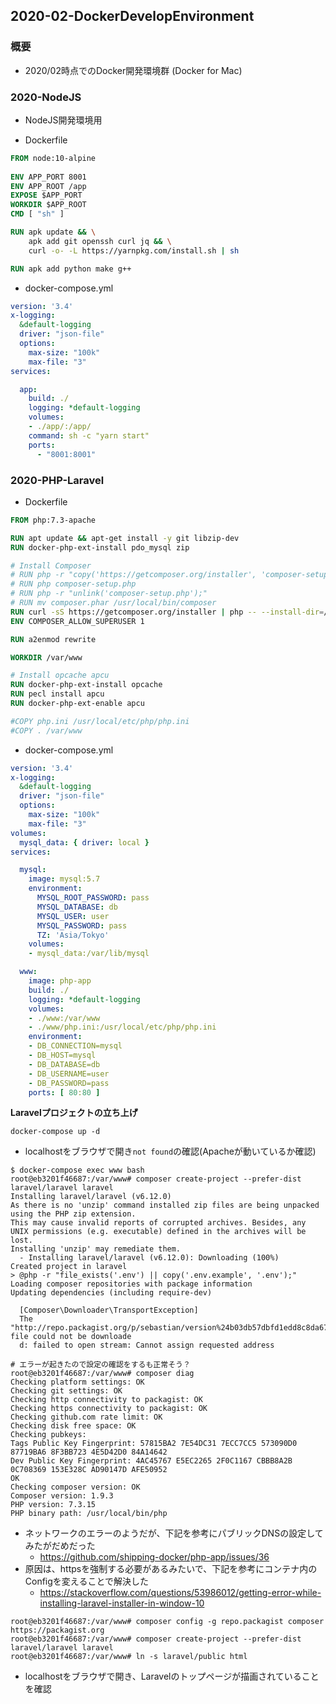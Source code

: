 ## 2020-02-DockerDevelopEnvironment

### 概要

- 2020/02時点でのDocker開発環境群 (Docker for Mac)

### 2020-NodeJS

- NodeJS開発環境用

- Dockerfile

```Dockerfile
FROM node:10-alpine
  
ENV APP_PORT 8001
ENV APP_ROOT /app
EXPOSE $APP_PORT
WORKDIR $APP_ROOT
CMD [ "sh" ]

RUN apk update && \
    apk add git openssh curl jq && \
    curl -o- -L https://yarnpkg.com/install.sh | sh

RUN apk add python make g++
```

- docker-compose.yml

```yaml:docker-compose.yml
version: '3.4'
x-logging:
  &default-logging
  driver: "json-file"
  options:
    max-size: "100k"
    max-file: "3"
services:

  app:
    build: ./
    logging: *default-logging
    volumes:
    - ./app/:/app/
    command: sh -c "yarn start"
    ports: 
      - "8001:8001"
```

### 2020-PHP-Laravel

- Dockerfile
```Dockerfile
FROM php:7.3-apache

RUN apt update && apt-get install -y git libzip-dev
RUN docker-php-ext-install pdo_mysql zip

# Install Composer
# RUN php -r "copy('https://getcomposer.org/installer', 'composer-setup.php');"
# RUN php composer-setup.php
# RUN php -r "unlink('composer-setup.php');"
# RUN mv composer.phar /usr/local/bin/composer
RUN curl -sS https://getcomposer.org/installer | php -- --install-dir=/usr/local/bin --filename=composer
ENV COMPOSER_ALLOW_SUPERUSER 1

RUN a2enmod rewrite

WORKDIR /var/www

# Install opcache apcu
RUN docker-php-ext-install opcache
RUN pecl install apcu
RUN docker-php-ext-enable apcu

#COPY php.ini /usr/local/etc/php/php.ini
#COPY . /var/www
```

- docker-compose.yml
```yaml:docker-compose.yml
version: '3.4'
x-logging:
  &default-logging
  driver: "json-file"
  options:
    max-size: "100k"
    max-file: "3"
volumes:
  mysql_data: { driver: local }
services:

  mysql:
    image: mysql:5.7
    environment:
      MYSQL_ROOT_PASSWORD: pass
      MYSQL_DATABASE: db
      MYSQL_USER: user
      MYSQL_PASSWORD: pass
      TZ: 'Asia/Tokyo'
    volumes:
    - mysql_data:/var/lib/mysql

  www:
    image: php-app
    build: ./
    logging: *default-logging
    volumes:
    - ./www:/var/www
    - ./www/php.ini:/usr/local/etc/php/php.ini
    environment:
    - DB_CONNECTION=mysql
    - DB_HOST=mysql
    - DB_DATABASE=db
    - DB_USERNAME=user
    - DB_PASSWORD=pass
    ports: [ 80:80 ]
```

**Laravelプロジェクトの立ち上げ**

```sh:
docker-compose up -d
```
- localhostをブラウザで開き`not found`の確認(Apacheが動いているか確認)

```sh:
$ docker-compose exec www bash
root@eb3201f46687:/var/www# composer create-project --prefer-dist laravel/laravel laravel
Installing laravel/laravel (v6.12.0)
As there is no 'unzip' command installed zip files are being unpacked using the PHP zip extension.
This may cause invalid reports of corrupted archives. Besides, any UNIX permissions (e.g. executable) defined in the archives will be lost.
Installing 'unzip' may remediate them.
  - Installing laravel/laravel (v6.12.0): Downloading (100%)         
Created project in laravel
> @php -r "file_exists('.env') || copy('.env.example', '.env');"
Loading composer repositories with package information
Updating dependencies (including require-dev)
                                                                                                                                     
  [Composer\Downloader\TransportException]                                                                                                                 
  The "http://repo.packagist.org/p/sebastian/version%24b03db57dbfd1edd8c8da676b1c55d30da12dabd410c11d18bc0235a7faa43fc3.json" file could not be downloade  
  d: failed to open stream: Cannot assign requested address  

# エラーが起きたので設定の確認をするも正常そう？
root@eb3201f46687:/var/www# composer diag
Checking platform settings: OK
Checking git settings: OK
Checking http connectivity to packagist: OK
Checking https connectivity to packagist: OK
Checking github.com rate limit: OK
Checking disk free space: OK
Checking pubkeys: 
Tags Public Key Fingerprint: 57815BA2 7E54DC31 7ECC7CC5 573090D0  87719BA6 8F3BB723 4E5D42D0 84A14642
Dev Public Key Fingerprint: 4AC45767 E5EC2265 2F0C1167 CBBB8A2B  0C708369 153E328C AD90147D AFE50952
OK
Checking composer version: OK
Composer version: 1.9.3
PHP version: 7.3.15
PHP binary path: /usr/local/bin/php 
```
- ネットワークのエラーのようだが、下記を参考にパブリックDNSの設定してみたがだめだった
  - https://github.com/shipping-docker/php-app/issues/36
- 原因は、httpsを強制する必要があるみたいで、下記を参考にコンテナ内のConfigを変えることで解決した
  - https://stackoverflow.com/questions/53986012/getting-error-while-installing-laravel-installer-in-window-10

```sh:
root@eb3201f46687:/var/www# composer config -g repo.packagist composer https://packagist.org
root@eb3201f46687:/var/www# composer create-project --prefer-dist laravel/laravel laravel
root@eb3201f46687:/var/www# ln -s laravel/public html
```
- localhostをブラウザで開き、Laravelのトップページが描画されていることを確認


